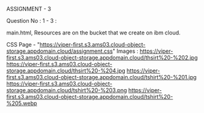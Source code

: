 ASSIGNMENT - 3
  
Question No : 1 - 3 :
  
  main.html,
  Resources are on the bucket that we create on ibm cloud.
  
  CSS Page - "https://viper-first.s3.ams03.cloud-object-storage.appdomain.cloud/assignment.css"
  Images :
      https://viper-first.s3.ams03.cloud-object-storage.appdomain.cloud/thsirt%20-%202.jpg
      https://viper-first.s3.ams03.cloud-object-storage.appdomain.cloud/thsirt%20-%204.jpg
      https://viper-first.s3.ams03.cloud-object-storage.appdomain.cloud/tshirt%20-%201.jpg
      https://viper-first.s3.ams03.cloud-object-storage.appdomain.cloud/tshirt%20-%203.png
      https://viper-first.s3.ams03.cloud-object-storage.appdomain.cloud/tshirt%20-%205.webp
